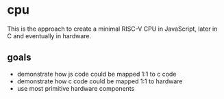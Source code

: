 # cpu

This is the approach to create a minimal RISC-V CPU in JavaScript, later in C and eventually in hardware.

## goals

- demonstrate how js code could be mapped 1:1 to c code
- demonstrate how c code could be mapped 1:1 to hardware
- use most primitive hardware components
